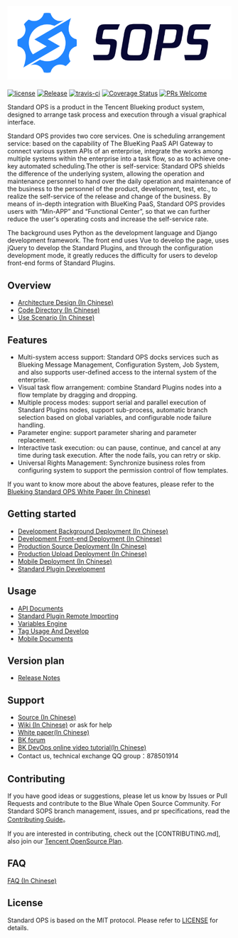 ![](docs/resource/img/logo_en.png)
---
[![license](https://img.shields.io/badge/license-MIT-brightgreen.svg)](https://github.com/Tencent/bk-sops/blob/master/LICENSE)
[![Release](https://img.shields.io/badge/release-3.4.17-brightgreen.svg)](https://github.com/Tencent/bk-sops/releases)
[![travis-ci](https://travis-ci.com/Tencent/bk-sops.svg?branch=master)](https://travis-ci.com/Tencent/bk-sops)
[![Coverage Status](https://codecov.io/gh/Tencent/bk-sops/branch/master/graph/badge.svg)](https://codecov.io/gh/Tencent/bk-sops)
[![PRs Welcome](https://img.shields.io/badge/PRs-welcome-brightgreen.svg)](https://github.com/Tencent/bk-sops/pulls)

Standard OPS is a product in the Tencent Blueking product system, designed to arrange task process and execution
 through a visual graphical interface.

Standard OPS provides two core services. One is scheduling arrangement service: based on the capability of The BlueKing
 PaaS API Gateway to connect various system APIs of an enterprise, integrate the works among multiple systems within 
 the enterprise into a task flow, so as to achieve one-key automated scheduling.The other is self-service: Standard OPS
 shields the difference of the underlying system, allowing the operation and maintenance personnel to hand over the 
 daily operation and maintenance of the business to the personnel of the product, development, test, etc., to realize
 the self-service of the release and change of the business. By means of in-depth integration with BlueKing PaaS,
 Standard OPS provides users with “Min-APP” and “Functional Center”, so that we can further reduce the user's operating
 costs and increase the self-service rate.

The background uses Python as the development language and Django development framework. The front end uses Vue to
 develop the page, uses jQuery to develop the Standard Plugins, and through the configuration development mode, it
 greatly reduces the difficulty for users to develop front-end forms of Standard Plugins.

## Overview
- [Architecture Design (In Chinese)](docs/overview/architecture.md)
- [Code Directory (In Chinese)](docs/overview/code_structure.md)
- [Use Scenario (In Chinese)](docs/overview/usecase.md)


## Features
- Multi-system access support: Standard OPS docks services such as Blueking Message Management, Configuration System, 
 Job System, and also supports user-defined access to the internal system of the enterprise.
- Visual task flow arrangement: combine Standard Plugins nodes into a flow template by dragging and dropping.
- Multiple process modes: support serial and parallel execution of Standard Plugins nodes, support sub-process, 
 automatic branch selection based on global variables, and configurable node failure handling.
- Parameter engine: support parameter sharing and parameter replacement.
- Interactive task execution: ou can pause, continue, and cancel at any time during task execution. After the node
 fails, you can retry or skip.
- Universal Rights Management: Synchronize business roles from configuring system to support the permission control of
 flow templates.

If you want to know more about the above features, please refer to the
 [Blueking Standard OPS White Paper (In Chinese)](http://docs.bk.tencent.com/product_white_paper/gcloud/)


## Getting started
- [Development Background Deployment (In Chinese)](docs/install/dev_deploy.md)
- [Development Front-end Deployment (In Chinese)](docs/install/dev_web.md)
- [Production Source Deployment (In Chinese)](docs/install/source_code_deploy.md)
- [Production Upload Deployment (In Chinese)](docs/install/upload_pack_deploy.md)
- [Mobile Deployment (In Chinese)](docs/install/mobile_deploy.md)
- [Standard Plugin Development](docs/develop/dev_plugins.md)


## Usage
- [API Documents](docs/apidoc/readme.md)
- [Standard Plugin Remote Importing](docs/features/remote_plugins.md)
- [Variables Engine](docs/features/variables_engine.md)
- [Tag Usage And Develop](docs/develop/tag_usage_dev.md)
- [Mobile Documents](docs/features/mobile.md)


## Version plan
- [Release Notes](docs/release.md)


## Support
- [Source (In Chinese)](https://github.com/Tencent/bk-sops/tree/master)
- [Wiki (In Chinese)](https://github.com/Tencent/bk-sops/wiki) or ask for help
- [White paper(In Chinese)](http://docs.bk.tencent.com/product_white_paper/gcloud/)
- [BK forum](https://bk.tencent.com/s-mart/community)
- [BK DevOps online video tutorial(In Chinese)](https://cloud.tencent.com/developer/edu/major-100008)
- Contact us, technical exchange QQ group：878501914


## Contributing
If you have good ideas or suggestions, please let us know by Issues or Pull Requests and contribute to the Blue Whale
 Open Source Community. For Standard SOPS branch management, issues, and pr specifications, read the
 [Contributing Guide](docs/CONTRIBUTING.md)。

If you are interested in contributing, check out the [CONTRIBUTING.md], also join our
 [Tencent OpenSource Plan](https://opensource.tencent.com/contribution).

## FAQ
[FAQ (In Chinese)](docs/wiki/faq.md)


## License
Standard OPS is based on the MIT protocol. Please refer to [LICENSE](LICENSE.txt) for details.
